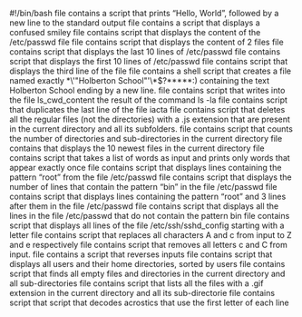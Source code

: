 #!/bin/bash
file contains a script that prints “Hello, World”, followed by a new line to the standard output
file contains a script that displays a confused smiley
file contains script that displays  the content of the /etc/passwd file
file contains script that displays the content of 2 files
file contains script that displays the last 10 lines of /etc/passwd
file contains script that displays the first 10 lines of /etc/passwd
file contains script that displays the third line of the file 
file contains a shell script that creates a file named exactly \*\\'"Holberton School"\'\\*$\?\*\*\*\*\*:) containing the text Holberton School ending by a new line.
file contains script that writes into the file ls_cwd_content the result of the command ls -la
file contains script that duplicates the last line of the file iacta
file contains script that deletes all the regular files (not the directories) with a .js extension that are present in the current directory and all its subfolders.
file contains script that counts the number of directories and sub-directories in the current directory
file contains that displays the 10 newest files in the current directory
file contains script that takes a list of words as input and prints only words that appear exactly once
file contains script that displays lines containing the pattern “root” from the file /etc/passwd
file contains script that displays the number of lines that contain the pattern “bin” in the file /etc/passwd
file contains script that displays  lines containing the pattern “root” and 3 lines after them in the file /etc/passwd
file contains script that displays all the lines in the file /etc/passwd that do not contain the pattern bin
file contains script that displays all lines of the file /etc/ssh/sshd_config starting with a letter
file contains script that replaces all characters A and c from input to Z and e respectively
file contains script that removes all letters c and C from input.
file contains a script that reverses inputs
file contains script that displays all users and their home directories, sorted by users
file contains script that finds all empty files and directories in the current directory and all sub-directories
file contains script  that lists all the files with a .gif extension in the current directory and all its sub-directorie
file contains script that script that decodes acrostics that use the first letter of each line
